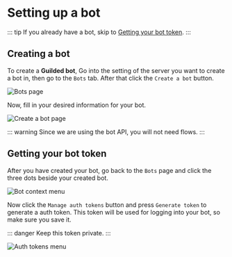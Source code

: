 # Setting up a bot

::: tip
If you already have a bot, skip to [Getting your bot token](#getting-your-bot-token).
:::

## Creating a bot

To create a **Guilded bot**, Go into the setting of the server you want to create a bot in, then go to the `Bots` tab. After that click the `Create a bot` button.

![Bots page](/bots-page.jpg)

Now, fill in your desired information for your bot.

![Create a bot page](/create-a-bot-page.jpg)

::: warning
Since we are using the bot API, you will not need flows.
:::

## Getting your bot token

After you have created your bot, go back to the `Bots` page and click the three dots beside your created bot.

![Bot context menu](/bot-context-menu.jpg)

Now click the `Manage auth tokens` button and press `Generate token` to generate a auth token. This token will be used for logging into your bot, so make sure you save it.

::: danger
Keep this token private.
:::

![Auth tokens menu](/auth-tokens-menu.jpg)
